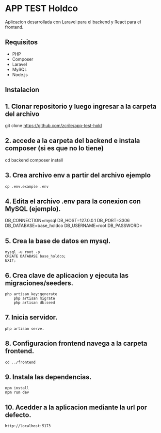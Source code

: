 # APP TEST Holdco

Aplicacion desarrollada con Laravel para el backend y React para el frontend.

## Requisitos

- PHP 
- Composer
- Laravel 
- MySQL
- Node.js

## Instalacion

## 1. Clonar repositorio y luego ingresar a la carpeta del archivo

git clone https://github.com/zcrile/app-test-hold

## 2. accede a la carpeta del backend e instala composer (si es que no lo tiene)

cd backend
composer install

## 3. Crea archivo env a partir del archivo ejemplo 

	cp .env.example .env

## 4. Edita el archivo .env para la conexion con MySQL (ejemplo).

DB_CONNECTION=mysql
DB_HOST=127.0.0.1
DB_PORT=3306
DB_DATABASE=base_holdco
DB_USERNAME=root
DB_PASSWORD=



## 5. Crea la base de datos en mysql.

	mysql -u root -p
    CREATE DATABASE base_holdco;
    EXIT;

## 6. Crea clave de aplicacion y ejecuta las migraciones/seeders.

	php artisan key:generate
    	php artisan migrate
    	php artisan db:seed

## 7. Inicia servidor.

	php artisan serve.


## 8. Configuracion frontend navega a la carpeta frontend.

	cd ../frontend

## 9. Instala las dependencias.

	npm install
	npm run dev

## 10.  Acedder a la aplicacion mediante la url por defecto.

	http://localhost:5173


